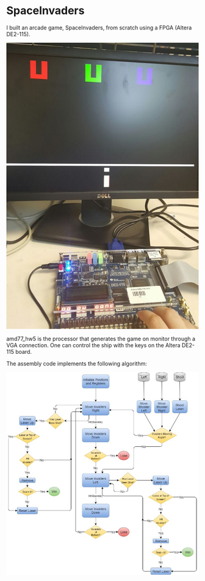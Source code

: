 # SpaceInvaders
I built an arcade game, SpaceInvaders, from scratch using a FPGA (Altera DE2-115).

![alt tag](https://github.com/Brendobrien/SpaceInvaders/blob/master/Monitor.JPG)

amd77_hw5 is the processor that generates the game on monitor through a VGA connection.
One can control the ship with the keys on the Altera DE2-115 board.

The assembly code implements the following algorithm:

![alt tag](https://github.com/Brendobrien/SpaceInvaders/blob/master/SpaceInvadersDiagram.png)
